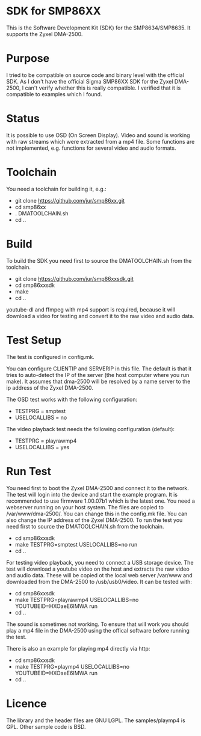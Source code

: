 # SDK for SMP86XX
This is the Software Development Kit (SDK) for the SMP8634/SMP8635.
It supports the Zyxel DMA-2500.

# Purpose
I tried to be compatible on source code and binary level with the official
SDK. As I don't have the official Sigma SMP86XX SDK for the Zyxel DMA-2500,
I can't verify whether this is really compatible. I verified that it is
compatible to examples which I found.

# Status
It is possible to use OSD (On Screen Display). Video and sound is working with
raw streams which were extracted from a mp4 file. Some functions are not
implemented, e.g. functions for several video and audio formats.

# Toolchain
You need a toolchain for building it, e.g.:
* git clone https://github.com/jur/smp86xx.git
* cd smp86xx
* . DMATOOLCHAIN.sh
* cd ..

# Build
To build the SDK you need first to source the DMATOOLCHAIN.sh from the toolchain.

* git clone https://github.com/jur/smp86xxsdk.git
* cd smp86xxsdk
* make
* cd ..

youtube-dl and ffmpeg with mp4 support is required, because it will download
a video for testing and convert it to the raw video and audio data.

# Test Setup
The test is configured in config.mk.

You can configure CLIENTIP and SERVERIP in this file. The default is that it
tries to auto-detect the IP of the server (the host computer where you run
make). It assumes that dma-2500 will be resolved by a name server to the ip
address of the Zyxel DMA-2500.

The OSD test works with the following configuration:
* TESTPRG = smptest
* USELOCALLIBS = no

The video playback test needs the following configuration (default):
* TESTPRG = playrawmp4
* USELOCALLIBS = yes

# Run Test
You need first to boot the Zyxel DMA-2500 and connect it to the network. The
test will login into the device and start the example program.
It is recommended to use firmware 1.00.07b1 which is the latest one.
You need a webserver running on your host system. The files are copied to
/var/www/dma-2500/. You can change this in the config.mk file. You can also
change the IP address of the Zyxel DMA-2500.
To run the test you need first to source the DMATOOLCHAIN.sh from the toolchain.
* cd smp86xxsdk
* make TESTPRG=smptest USELOCALLIBS=no run
* cd ..

For testing video playback, you need to connect a USB storage device. The test
will download a youtube video on the host and extracts the raw video and audio
data. These will be copied ot the local web server /var/www and downloaded from
the DMA-2500 to /usb/usb0/video. It can be tested with:
* cd smp86xxsdk
* make TESTPRG=playrawmp4 USELOCALLIBS=no YOUTUBEID=HXOaeE6IMWA run
* cd ..

The sound is sometimes not working. To ensure that will work you should play a
mp4 file in the DMA-2500 using the offical software before running the test.

There is also an example for playing mp4 directly via http:
* cd smp86xxsdk
* make TESTPRG=playmp4 USELOCALLIBS=no YOUTUBEID=HXOaeE6IMWA run
* cd ..

# Licence
The library and the header files are GNU LGPL.
The samples/playmp4 is GPL.
Other sample code is BSD.
